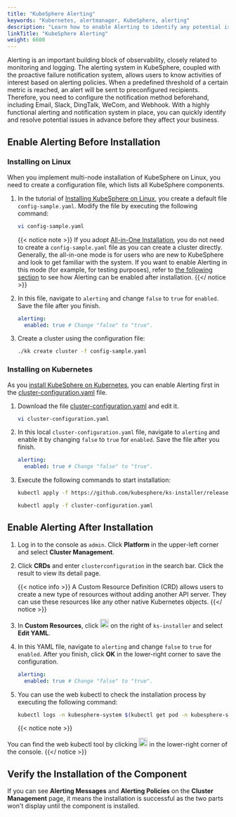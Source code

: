```yaml
---
title: "KubeSphere Alerting"
keywords: "Kubernetes, alertmanager, KubeSphere, alerting"
description: "Learn how to enable Alerting to identify any potential issues in advance before they take a toll on your business."
linkTitle: "KubeSphere Alerting"
weight: 6600
---
```


Alerting is an important building block of observability, closely related to monitoring and logging. The alerting system in KubeSphere, coupled with the proactive failure notification system, allows users to know activities of interest based on alerting policies. When a predefined threshold of a certain metric is reached, an alert will be sent to preconfigured recipients. Therefore, you need to configure the notification method beforehand, including Email, Slack, DingTalk, WeCom, and Webhook. With a highly functional alerting and notification system in place, you can quickly identify and resolve potential issues in advance before they affect your business.

## Enable Alerting Before Installation

### Installing on Linux

When you implement multi-node installation of KubeSphere on Linux, you need to create a configuration file, which lists all KubeSphere components.

1. In the tutorial of [Installing KubeSphere on Linux](../../installing-on-linux/introduction/multioverview/), you create a default file `config-sample.yaml`. Modify the file by executing the following command:

    ```bash
    vi config-sample.yaml
    ```

    {{< notice note >}}
If you adopt [All-in-One Installation](../../quick-start/all-in-one-on-linux/), you do not need to create a `config-sample.yaml` file as you can create a cluster directly. Generally, the all-in-one mode is for users who are new to KubeSphere and look to get familiar with the system. If you want to enable Alerting in this mode (for example, for testing purposes), refer to [the following section](#enable-alerting-after-installation) to see how Alerting can be enabled after installation.
    {{</ notice >}}

2. In this file, navigate to `alerting` and change `false` to `true` for `enabled`. Save the file after you finish.

    ```yaml
    alerting:
      enabled: true # Change "false" to "true".
    ```
    
3. Create a cluster using the configuration file:

    ```bash
    ./kk create cluster -f config-sample.yaml
    ```

### Installing on Kubernetes

As you [install KubeSphere on Kubernetes](../../installing-on-kubernetes/introduction/overview/), you can enable Alerting first in the [cluster-configuration.yaml](https://github.com/kubesphere/ks-installer/releases/download/v3.3.0/cluster-configuration.yaml) file.

1. Download the file [cluster-configuration.yaml](https://github.com/kubesphere/ks-installer/releases/download/v3.3.0/cluster-configuration.yaml) and edit it.

    ```bash
    vi cluster-configuration.yaml
    ```

2. In this local `cluster-configuration.yaml` file, navigate to `alerting` and enable it by changing `false` to `true` for `enabled`. Save the file after you finish.

    ```yaml
    alerting:
      enabled: true # Change "false" to "true".
    ```
    
3. Execute the following commands to start installation:

    ```bash
    kubectl apply -f https://github.com/kubesphere/ks-installer/releases/download/v3.3.0/kubesphere-installer.yaml
    
    kubectl apply -f cluster-configuration.yaml
    ```

## Enable Alerting After Installation

1. Log in to the console as `admin`. Click **Platform** in the upper-left corner and select **Cluster Management**.
   
2. Click **CRDs** and enter `clusterconfiguration` in the search bar. Click the result to view its detail page.

    {{< notice info >}}
A Custom Resource Definition (CRD) allows users to create a new type of resources without adding another API server. They can use these resources like any other native Kubernetes objects.
    {{</ notice >}}

3. In **Custom Resources**, click <img src="/images/docs/v3.3/enable-pluggable-components/kubesphere-alerting/three-dots.png" height="20px"> on the right of `ks-installer` and select **Edit YAML**.

4. In this YAML file, navigate to `alerting` and change `false` to `true` for `enabled`. After you finish, click **OK** in the lower-right corner to save the configuration.

    ```yaml
    alerting:
      enabled: true # Change "false" to "true".
    ```
    
5. You can use the web kubectl to check the installation process by executing the following command:

    ```bash
    kubectl logs -n kubesphere-system $(kubectl get pod -n kubesphere-system -l 'app in (ks-install, ks-installer)' -o jsonpath='{.items[0].metadata.name}') -f
    ```

    {{< notice note >}}

You can find the web kubectl tool by clicking <img src="/images/docs/v3.3/enable-pluggable-components/kubesphere-alerting/hammer.png" height="20px"> in the lower-right corner of the console.
    {{</ notice >}}

## Verify the Installation of the Component

If you can see **Alerting Messages** and **Alerting Policies** on the **Cluster Management** page, it means the installation is successful as the two parts won't display until the component is installed.



